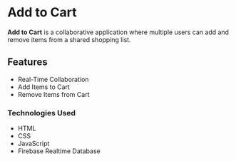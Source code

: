 # Add to Cart

**Add to Cart** is a collaborative application where multiple users can add and remove items from a shared shopping list.

## Features

- Real-Time Collaboration
- Add Items to Cart
- Remove Items from Cart

### Technologies Used

- HTML
- CSS
- JavaScript
- Firebase Realtime Database


